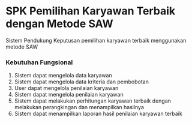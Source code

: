 # SPK Pemilihan Karyawan Terbaik dengan Metode SAW
Sistem Pendukung Keputusan pemilihan karyawan terbaik menggunakan metode SAW

### Kebutuhan Fungsional
1. Sistem dapat mengelola data karyawan
2. Sistem dapat mengelola data kriteria dan pembobotan
3. User dapat mengelola penilaian karyawan
4. Sistem dapat mengelola penilaian karyawan
5. Sistem dapat melakukan perhitungan karyawan terbaik dengan melakukan perangkingan dan menampilkan hasilnya
6. Sistem dapat menampilkan laporan hasil penilaian karyawan terbaik
